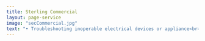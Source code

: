 ```yaml
---
title: Sterling Commercial
layout: page-service
image: "secCommercial.jpg"
text: "• Troubleshooting inoperable electrical devices or appliance<br>• Add a circuit<br>• Replace old outlets<br>• Add dimmers, light switches or occupancy sensors<br>• Add new appliance circuit<br>• Replace or add new light fixture(s)<br>• Install smoke detectors<br>• Install CO sensors<br>• Add electric heaters"
---
```

